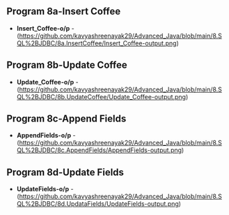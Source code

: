 ## Program 8a-Insert Coffee
- **Insert_Coffee-o/p** -(https://github.com/kavyashreenayak29/Advanced_Java/blob/main/8.SQL%2BJDBC/8a.InsertCoffee/Insert_Coffee-output.png)
## Program 8b-Update Coffee
- **Update_Coffee-o/p** -(https://github.com/kavyashreenayak29/Advanced_Java/blob/main/8.SQL%2BJDBC/8b.UpdateCoffee/Update_Coffee-output.png)
## Program 8c-Append Fields
- **AppendFields-o/p** -(https://github.com/kavyashreenayak29/Advanced_Java/blob/main/8.SQL%2BJDBC/8c.AppendFields/AppendFields-output.png)
## Program 8d-Update Fields
- **UpdateFields-o/p** -(https://github.com/kavyashreenayak29/Advanced_Java/blob/main/8.SQL%2BJDBC/8d.UpdataFields/UpdateFields-output.png)
